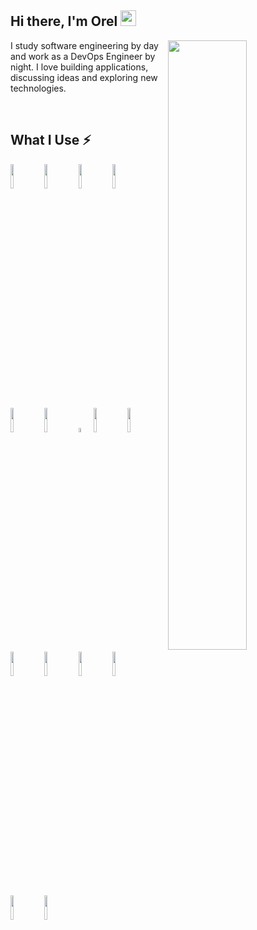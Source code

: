 ## Hi there, I'm Orel <img src="etc/wave.gif" height="25px">

<img src="https://raw.githubusercontent.com/onimur/.github/master/.resources/git-header.svg" align="right" width="50%">

I study software engineering by day and work as a DevOps Engineer by night. I love building applications, discussing ideas and exploring new technologies.

<br />

## What I Use ⚡

<code><img width="10%" src="https://www.vectorlogo.zone/logos/python/python-ar21.svg"></code>
<code><img width="10%" src="https://www.vectorlogo.zone/logos/nodejs/nodejs-ar21.svg"></code>
<code><img width="10%" src="https://www.vectorlogo.zone/logos/reactjs/reactjs-ar21.svg"></code>
<code><img width="10%" src="https://www.vectorlogo.zone/logos/vuejs/vuejs-ar21.svg"></code>
<code><img width="10%" src="https://www.vectorlogo.zone/logos/firebase/firebase-ar21.svg"></code>
<code><img width="10%" src="https://www.vectorlogo.zone/logos/php/php-ar21.svg"></code>
<code><img width="4%" src="https://upload.wikimedia.org/wikipedia/commons/thumb/1/18/ISO_C%2B%2B_Logo.svg/1822px-ISO_C%2B%2B_Logo.svg.png"></code>
<code><img width="10%" src="https://www.vectorlogo.zone/logos/postgresql/postgresql-ar21.svg"></code>
<code><img width="10%" src="https://www.vectorlogo.zone/logos/c/c-ar21.svg"></code>
<code><img width="10%" src="https://www.vectorlogo.zone/logos/golang/golang-ar21.svg"></code>
<code><img width="10%" src="https://www.vectorlogo.zone/logos/rust-lang/rust-lang-ar21.svg"></code>
<code><img width="10%" src="https://www.vectorlogo.zone/logos/java/java-ar21.svg"></code>
<code><img width="10%" src="https://www.vectorlogo.zone/logos/docker/docker-ar21.svg"></code>
<code><img width="10%" src="https://www.vectorlogo.zone/logos/chefio/chefio-ar21.svg"></code>
<code><img width="10%" src="https://www.vectorlogo.zone/logos/ansible/ansible-ar21.svg"></code>

<!--
![Python](https://img.shields.io/badge/-Python-FFD753?style=for-the-badge&logo=Python)
![NodeJS](https://img.shields.io/badge/-NodeJS-305C2B?style=for-the-badge&logo=Node.js)
![React](https://img.shields.io/badge/-React-1c406e?style=for-the-badge&logo=React)
![Vue](https://img.shields.io/badge/-Vue-339229?style=for-the-badge&logo=Vue.js)
![Firebase](https://img.shields.io/badge/-Firebase-C58E28?style=for-the-badge&logo=Firebase)
![PHP](https://img.shields.io/badge/-PHP-4F5B93?style=for-the-badge&logo=php)
![SQL](https://img.shields.io/badge/-SQL-ebdf9d?style=for-the-badge&logo=postgresql)
![C++](https://img.shields.io/badge/-C%20&%20C++-4c5557?style=for-the-badge&logo=C)
![Go](https://img.shields.io/badge/-Go-c6f0f7?style=for-the-badge&logo=Go)
![Rust](https://img.shields.io/badge/-Rust-grey?style=for-the-badge&logo=Rust)
![Java](https://img.shields.io/badge/-java-E34A86?style=for-the-badge&logo=java)
![Docker](https://img.shields.io/badge/-Docker-0b679e?style=for-the-badge&logo=Docker)
![Chef](https://img.shields.io/badge/-Chef-faddad?style=for-the-badge&logo=Chef)
![Ansible](https://img.shields.io/badge/-Ansible-black?style=for-the-badge&logo=Ansible)
-->